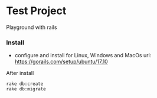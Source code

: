 # Test Project

  Playground with rails

### Install
* configure and install for Linux, Windows and MacOs url: https://gorails.com/setup/ubuntu/17.10

After install
```
rake db:create
rake db:migrate
```
